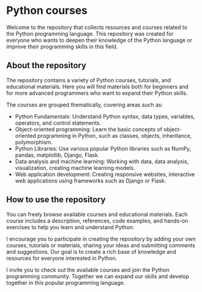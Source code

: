 # Python courses

Welcome to the repository that collects resources and courses related to the Python programming language. This repository was created for everyone who wants to deepen their knowledge of the Python language or improve their programming skills in this field.

## About the repository

The repository contains a variety of Python courses, tutorials, and educational materials. Here you will find materials both for beginners and for more advanced programmers who want to expand their Python skills.

The courses are grouped thematically, covering areas such as:

- Python Fundamentals: Understand Python syntax, data types, variables, operators, and control statements.
- Object-oriented programming: Learn the basic concepts of object-oriented programming in Python, such as classes, objects, inheritance, polymorphism.
- Python Libraries: Use various popular Python libraries such as NumPy, pandas, matplotlib, Django, Flask.
- Data analysis and machine learning: Working with data, data analysis, visualization, creating machine learning models.
- Web application development: Creating responsive websites, interactive web applications using frameworks such as Django or Flask.

## How to use the repository

You can freely browse available courses and educational materials. Each course includes a description, references, code examples, and hands-on exercises to help you learn and understand Python.

I encourage you to participate in creating the repository by adding your own courses, tutorials or materials, sharing your ideas and submitting comments and suggestions. Our goal is to create a rich base of knowledge and resources for everyone interested in Python.

I invite you to check out the available courses and join the Python programming community. Together we can expand our skills and develop together in this popular programming language.
